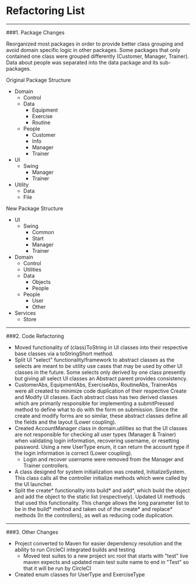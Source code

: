 Refactoring List
=======================

----------

###1. Package Changes

Reorganized most packages in order to provide better class grouping and avoid domain specific logic in other packages. Some packages that only contained one class were grouped differently (Customer, Manager, Trainer). Data about people was separated into the data package and its sub-packages. 

Original Package Structure

 * Domain
	 * Control
	 * Data
		 * Equipment
		 * Exercise
		 * Routine
	 * People
		 * Customer
		 * Info
		 * Manager
		 * Trainer
 * UI
	 * Swing
		 * Manager
		 * Trainer
 * Utility
	 * Data
	 * File


New Package Structure

* UI
	* Swing
		* Common
		* Start
		* Manager
		* Trainer
* Domain
	* Control
	* Utilities
	* Data
		* Objects
		* People
	* People
		* User
		* Other
* Services
	* Store

----------

###2. Code Refactoring

* Moved functionality of (class)ToString in UI classes into their respective base classes via a toStringShort method.
* Split UI "select" functionality/framework to abstract classes as the selects are meant to be utility use cases that may be used by other UI classes in the future. Some selects only derived by one class presently but giving all select UI classes an Abstract parent provides consistency.
* CustomerAbs, EquipmentAbs, ExerciseAbs, RoutineAbs, TrainerAbs were all created to minimize code duplication of their respective Create and Modify UI classes. Each abstract class has two derived classes which are primarily responsible for implementing a submitPressed method to define what to do with the form on submission. Since the create and modify forms are so similar, these abstract classes define all the fields and the layout (Lower coupling).
* Created AccountManager class in domain.utilities so that the UI classes are not responsible for checking all user types (Manager & Trainer) when validating login information, recovering username, or resetting password. Using a new UserType enum, it can return the account type if the login information is correct (Lower coupling).
	* Login and recover username were removed from the Manager and Trainer controllers.
* A class designed for system initialization was created, InitializeSystem. This class calls all the controller initialize methods which were called by the UI launcher.
* Split the create* functionality into build* and add*, which build the object and add the object to the static list (respectively). Updated UI methods that used this functionality. This change allows the long parameter list to be in the build* method and taken out of the create* and replace* methods (In the controllers), as well as reducing code duplication.

----------

###3. Other Changes

* Project converted to Maven for easier dependency resolution and the ability to run CircleCI integrated builds and testing
	* Moved test suites to a new project src root that starts with "test" live maven expects and updated main test suite name to end in "Test" so that it will be run by CircleCI
* Created enum classes for UserType and ExerciseType